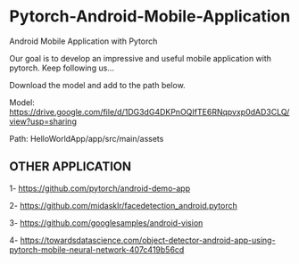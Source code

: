 # Pytorch-Android-Mobile-Application
Android Mobile Application with Pytorch

Our goal is to develop an impressive and useful mobile application with pytorch. Keep following us...


Download the model and add to the path below.

Model: https://drive.google.com/file/d/1DG3dG4DKPnOQIfTE6RNqpvxp0dAD3CLQ/view?usp=sharing

Path: HelloWorldApp/app/src/main/assets

## OTHER APPLICATION

1- https://github.com/pytorch/android-demo-app

2- https://github.com/midasklr/facedetection_android.pytorch

3- https://github.com/googlesamples/android-vision

4- https://towardsdatascience.com/object-detector-android-app-using-pytorch-mobile-neural-network-407c419b56cd





